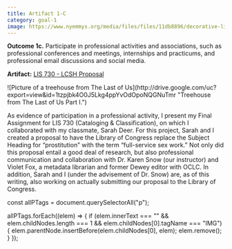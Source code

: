 ```yaml
---
title: Artifact 1-C
category: goal-1
image: https://www.nyemmys.org/media/files/files/11db8896/decorative-line-break-29.png
---
```


**Outcome 1c.** Participate in professional activities and associations, such as professional conferences and meetings, internships and practicums, and professional email discussions and social media.

**Artifact:** [LIS 730 - LCSH Proposal](https://docs.google.com/document/d/1WgukAoEf60j77Tig-8zB6ELaWq78tZRExAe1KlbhzLE/edit)

<div class="image-left" markdown="1">
![Picture of a treehouse from The Last of Us](http://drive.google.com/uc?export=view&id=1tzpjbk4O0J5Lkg4ppYvOdOpoNQGNuTmr "Treehouse from The Last of Us Part I.")
</div>

As evidence of participation in a professional activity, I present my Final Assignment for LIS 730 (Cataloging & Classification), on which I collaborated with my classmate, Sarah Deer. For this project, Sarah and I created a proposal to have the Library of Congress replace the Subject Heading for “prostitution” with the term “full-service sex work.” Not only did this proposal entail a good deal of research, but also professional communication and collaboration with Dr. Karen Snow (our instructor) and Violet Fox, a metadata librarian and former Dewey editor with OCLC. In addition, Sarah and I (under the advisement of Dr. Snow) are, as of this writing, also working on actually submitting our proposal to the Library of Congress.

const allPTags = document.querySelectorAll("p");

allPTags.forEach((elem) => {
    if (elem.innerText === "" && elem.childNodes.length === 1 && elem.childNodes[0].tagName === "IMG") {
        elem.parentNode.insertBefore(elem.childNodes[0], elem);
        elem.remove();
    }
});